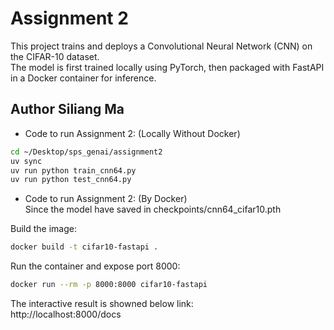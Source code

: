 # Assignment 2

This project trains and deploys a Convolutional Neural Network (CNN) on the CIFAR-10 dataset.  
The model is first trained locally using PyTorch, then packaged with FastAPI in a Docker container for inference.

## Author Siliang Ma
   
- Code to run Assignment 2:  (Locally Without Docker)  
```bash
cd ~/Desktop/sps_genai/assignment2
uv sync
uv run python train_cnn64.py
uv run python test_cnn64.py
``` 
- Code to run Assignment 2:  (By Docker)  
Since the model have saved in checkpoints/cnn64_cifar10.pth  

Build the image:  
```bash
docker build -t cifar10-fastapi .
```
Run the container and expose port 8000:  
```bash
docker run --rm -p 8000:8000 cifar10-fastapi
```

The interactive result is showned below link:  
http://localhost:8000/docs



  
